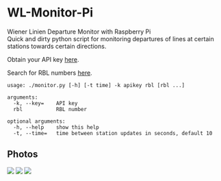 # WL-Monitor-Pi
Wiener Linien Departure Monitor with Raspberry Pi  
Quick and dirty python script for monitoring departures of lines at certain stations towards certain directions.

Obtain your API key [here](https://www.wien.gv.at/formularserver2/user/formular.aspx?pid=3b49a23de1ff43efbc45ae85faee31db&pn=B0718725a79fb40f4bb4b7e0d2d49f1d1).

Search for RBL numbers [here](https://till.mabe.at/rbl/).

```
usage: ./monitor.py [-h] [-t time] -k apikey rbl [rbl ...]

arguments:
  -k, --key=	API key
  rbl           RBL number

optional arguments:
  -h, --help	show this help
  -t, --time=	time between station updates in seconds, default 10
```

## Photos
![](https://raw.githubusercontent.com/mabe-at/WL-Monitor-Pi/master/PHOTOS/photo1.jpg)
![](https://raw.githubusercontent.com/mabe-at/WL-Monitor-Pi/master/PHOTOS/photo2.jpg)
![](https://raw.githubusercontent.com/mabe-at/WL-Monitor-Pi/master/PHOTOS/photo3.jpg)
